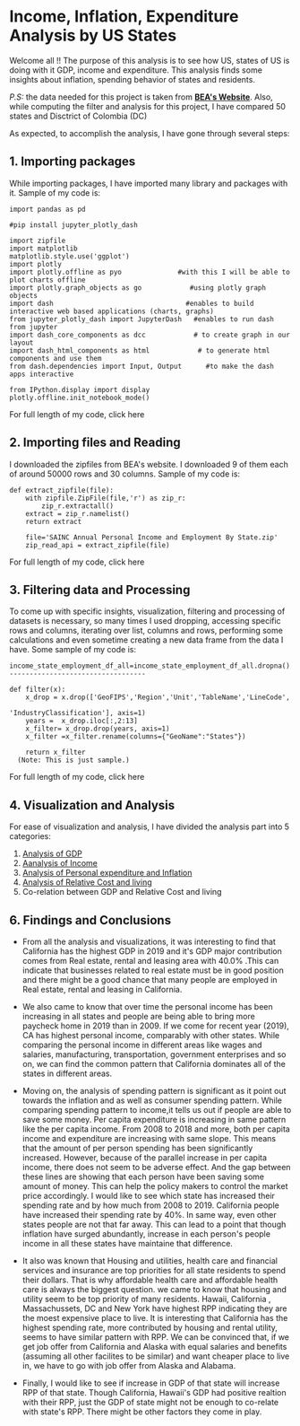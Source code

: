 
# Income, Inflation, Expenditure Analysis by US States

Welcome all !! The purpose of this analysis is to see how US, states of US is doing with it GDP, income and expenditure. This analysis finds some insights about inflation, spending behavior of states and residents. 

*_P.S:_* the data needed for this project is taken from **[BEA's Website](https://apps.bea.gov/regional/downloadzip.cfm)**. Also, while computing the filter and analysis 
for this project, I have compared 50 states and Disctrict of Colombia (DC)

As expected, to accomplish the analysis, I have gone through several steps:

## 1. Importing packages
While importing packages, I have imported many library and packages with it. Sample of my code is:
```
import pandas as pd

#pip install jupyter_plotly_dash

import zipfile
import matplotlib
matplotlib.style.use('ggplot')
import plotly
import plotly.offline as pyo              #with this I will be able to plot charts offline
import plotly.graph_objects as go            #using plotly graph objects
import dash                                 #enables to build interactive web based applications (charts, graphs)
from jupyter_plotly_dash import JupyterDash   #enables to run dash from jupyter
import dash_core_components as dcc            # to create graph in our layout 
import dash_html_components as html            # to generate html components and use them
from dash.dependencies import Input, Output      #to make the dash apps interactive

from IPython.display import display
plotly.offline.init_notebook_mode()
```
For full length of my code, click here

## 2. Importing files and Reading
I downloaded the zipfiles from BEA's website. I downloaded 9 of them each of around 50000 rows and 30 columns.
Sample of my code is:
```
def extract_zipfile(file):                        
    with zipfile.ZipFile(file,'r') as zip_r:
        zip_r.extractall()
    extract = zip_r.namelist()
    return extract
    
    file='SAINC Annual Personal Income and Employment By State.zip'
    zip_read_api = extract_zipfile(file)
  ```
 For full length of my code, click here
## 3. Filtering data and Processing
To come up with specific insights, visualization, filtering and processing of datasets is necessary, so many times I used dropping, accessing specific rows and columns, iterating over list, columns and rows, performing some calculations and even sometime creating a new data frame from the data I have.
Some sample of my code is:

```
income_state_employment_df_all=income_state_employment_df_all.dropna()
----------------------------------

def filter(x):
    x_drop = x.drop(['GeoFIPS','Region','Unit','TableName','LineCode',
                                                               'IndustryClassification'], axis=1)
    years =  x_drop.iloc[:,2:13]
    x_filter= x_drop.drop(years, axis=1)
    x_filter =x_filter.rename(columns={"GeoName":"States"})
    
    return x_filter  
  (Note: This is just sample.)
```
For full length of my code, click here
## 4. Visualization and Analysis
  
  For ease of visualization and analysis, I have divided the analysis part into 5 categories:
  1. [Analysis of GDP](https://github.com/ujjoli/Individual-Project/blob/gh-pages/GDP.md)
  2. [Aanalysis of Income](https://github.com/ujjoli/Individual-Project/blob/gh-pages/Income.md)
  3. [Analysis of Personal expenditure and Inflation](https://github.com/ujjoli/Individual-Project/blob/gh-pages/Expenditure.md)
  4. [Analysis of Relative Cost and living](https://github.com/ujjoli/Individual-Project/blob/gh-pages/RPP.md)
  5. Co-relation between GDP and Relative Cost and living
  
 ## 6. Findings and Conclusions
 
 * From all the analysis and visualizations, it was interesting to find that California has the highest GDP in 2019 and it's GDP major contribution comes 
 from Real estate, rental and leasing area with 40.0% .This can indicate that businesses related to real estate must be in good position and there might be a 
 good chance that many people are employed in Real estate, rental and leasing in California.
 
 * We also came to know that over time the personal income has been increasing in all states and people are being able to bring more paycheck home in 2019 
 than in 2009. If we come for recent year (2019), CA has highest personal income, comparably with other states. While comparing the personal income in 
 different areas like wages and salaries, manufacturing, transportation, government enterprises and so on, we can find the common pattern that California 
 dominates all of the states in different areas. 
 
 * Moving on, the analysis of spending pattern is significant as it point out towards the inflation and as well as consumer spending pattern. While comparing
 spending pattern to income,it tells us out if people are able to save some money. Per capita expenditure is increasing in same pattern like the per 
 capita income. From 2008 to 2018 and more, both per capita income and expenditure are increasing with same slope. This means that the amount of per person
 spending has been significantly increased. However, because of the parallel increase in per capita income, there does not seem to be adverse effect. 
 And the gap between these lines are showing that each person have been saving some amount of money. This can help the policy makers to control the market 
 price accordingly. I would like to see which state has increased their spending rate and by how much from 2008 to 2019. California people have increased 
 their spending rate by 40%. In same way, even other states people are not that far away. This can lead to a point that though inflation have surged 
 abundantly, increase in each person's people income in all these states have maintaine that difference. 
 
 * It also was known that Housing and utilities, health care and financial services and insurance are top priorities for all state residents to spend their 
 dollars. That is why affordable health care and affordable health care is always the biggest question. we came to know that housing and utility seem to be
 top priority of many residents. Hawaii, California , Massachussets, DC and New York have highest RPP indicating they are the moest expensive place to live.
 It is interesting that California has the highest spending rate, more contributed by housing and rental utility, seems to have similar pattern with RPP. 
 We can be convinced that, if we get job offer from California and Alaska with equal salaries and benefits (assuming all other facilites to be similar) and 
 want cheaper place to live in, we have to go with job offer from Alaska and Alabama.

* Finally, I would like to see if increase in GDP of that state will increase RPP of that state. Though California, Hawaii's GDP had positive realtion 
with their RPP, just the GDP of state might not be enough to co-relate with state's RPP. There might be other factors they come in play.


  


